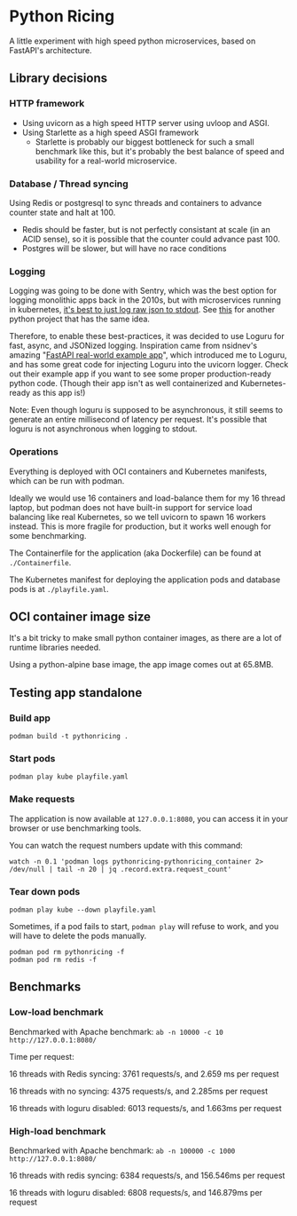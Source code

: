 # Python Ricing
A little experiment with high speed python microservices, based on FastAPI's architecture.

## Library decisions

### HTTP framework
* Using uvicorn as a high speed HTTP server using uvloop and ASGI.
* Using Starlette as a high speed ASGI framework
  * Starlette is probably our biggest bottleneck for such a small benchmark like this, 
  but it's probably the best balance of speed and usability for a real-world microservice.

### Database / Thread syncing
Using Redis or postgresql to sync threads and containers to advance counter state and halt at 100. 
  * Redis should be faster, but is not perfectly consistant at scale (in an ACID sense), 
so it is possible that the counter could advance past 100.
  * Postgres will be slower, but will have no race conditions

### Logging
Logging was going to be done with Sentry, which was the best option for logging monolithic apps back in the 2010s, 
but with microservices running in kubernetes, 
[it's best to just log raw json to stdout](https://kubernetes.io/docs/concepts/cluster-administration/logging/).
See [this](https://gitlab.com/stephen6/jslog4kube) for another python project that has the same idea.

Therefore, to enable these best-practices, it was decided to use Loguru for fast, async, and JSONized logging.
Inspiration came from nsidnev's amazing "[FastAPI real-world example app](https://github.com/nsidnev/fastapi-realworld-example-app)",
which introduced me to Loguru, and has some great code for injecting Loguru into the uvicorn logger. 
Check out their example app if you want to see some proper production-ready python code. 
(Though their app isn't as well containerized and Kubernetes-ready as this app is!)

Note: Even though loguru is supposed to be asynchronous, it still seems to generate an entire millisecond of latency per request.
It's possible that loguru is not asynchronous when logging to stdout.

### Operations
Everything is deployed with OCI containers and Kubernetes manifests, which can be run with podman.

Ideally we would use 16 containers and load-balance them for my 16 thread laptop, 
but podman does not have built-in support for service load balancing like real Kubernetes,
so we tell uvicorn to spawn 16 workers instead.
This is more fragile for production, but it works well enough for some benchmarking.

The Containerfile for the application (aka Dockerfile) can be found at `./Containerfile`.

The Kubernetes manifest for deploying the application pods and database pods is at `./playfile.yaml`.

## OCI container image size
It's a bit tricky to make small python container images, as there are a lot of runtime libraries needed.

Using a python-alpine base image, the app image comes out at 65.8MB.

## Testing app standalone

### Build app
```commandline
podman build -t pythonricing .
```

### Start pods
```commandline
podman play kube playfile.yaml
```

### Make requests
The application is now available at `127.0.0.1:8080`, you can access it in your browser or use benchmarking tools.

You can watch the request numbers update with this command:
```commandline
watch -n 0.1 'podman logs pythonricing-pythonricing_container 2> /dev/null | tail -n 20 | jq .record.extra.request_count'
```

### Tear down pods
```commandline
podman play kube --down playfile.yaml
```

Sometimes, if a pod fails to start, `podman play` will refuse to work, and you will have to delete the pods manually.
```commandline
podman pod rm pythonricing -f
podman pod rm redis -f
```

## Benchmarks

### Low-load benchmark
Benchmarked with Apache benchmark: `ab -n 10000 -c 10 http://127.0.0.1:8080/`

Time per request:

16 threads with Redis syncing: 3761 requests/s, and 2.659 ms per request

16 threads with no syncing: 4375 requests/s, and 2.285ms per request

16 threads with loguru disabled: 6013 requests/s, and 1.663ms per request

### High-load benchmark
Benchmarked with Apache benchmark: `ab -n 100000 -c 1000 http://127.0.0.1:8080/`

16 threads with redis syncing: 6384 requests/s, and 156.546ms per request

16 threads with loguru disabled: 6808 requests/s, and 146.879ms per request
